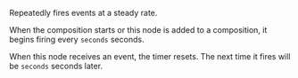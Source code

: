 Repeatedly fires events at a steady rate.

When the composition starts or this node is added to a composition, it begins firing every `seconds` seconds.

When this node receives an event, the timer resets. The next time it fires will be `seconds` seconds later.
